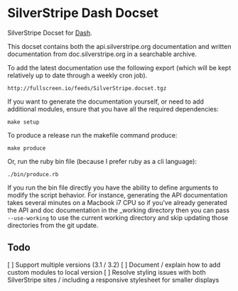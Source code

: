 # SilverStripe Dash Docset

SilverStripe Docset for [Dash](http://kapeli.com/). 

This docset contains both the api.silverstripe.org documentation and written 
documentation from doc.silverstripe.org in a searchable archive. 

To add the latest documentation use the following export (which will be kept
relatively up to date through a weekly cron job).

	http://fullscreen.io/feeds/SilverStripe.docset.tgz

If you want to generate the documentation yourself, or need to add additional
modules, ensure that you have all the required dependencies:

	make setup

To produce a release run the makefile command produce:

	make produce

Or, run the ruby bin file (because I prefer ruby as a cli language):

	./bin/produce.rb

If you run the bin file directly you have the ability to define arguments to 
modify the script behavior. For instance, generating the API documentation takes 
several minutes on a Macbook i7 CPU so if you've already generated the API and 
doc documentation in the _working directory then you can pass `--use-working`
to use the current working directory and skip updating those directories from
the git update.

## Todo

[ ] Support multiple versions (3.1 / 3.2)
[ ] Document / explain how to add custom modules to local version
[ ] Resolve styling issues with both SilverStripe sites / including a responsive
stylesheet for smaller displays



